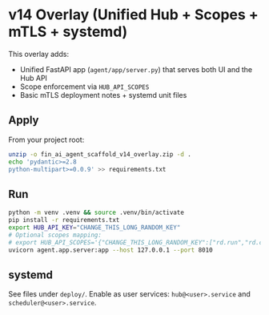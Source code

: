 
# v14 Overlay (Unified Hub + Scopes + mTLS + systemd)

This overlay adds:
- Unified FastAPI app (`agent/app/server.py`) that serves both UI and the Hub API
- Scope enforcement via `HUB_API_SCOPES`
- Basic mTLS deployment notes + systemd unit files

## Apply
From your project root:
```bash
unzip -o fin_ai_agent_scaffold_v14_overlay.zip -d .
echo 'pydantic>=2.8
python-multipart>=0.0.9' >> requirements.txt
```

## Run
```bash
python -m venv .venv && source .venv/bin/activate
pip install -r requirements.txt
export HUB_API_KEY="CHANGE_THIS_LONG_RANDOM_KEY"
# Optional scopes mapping:
# export HUB_API_SCOPES='{"CHANGE_THIS_LONG_RANDOM_KEY":["rd.run","rd.crisis","kb.read","kb.write","smartsauce.write","terry.harvest","events.read"]}'
uvicorn agent.app.server:app --host 127.0.0.1 --port 8010
```

## systemd
See files under `deploy/`. Enable as user services: `hub@<user>.service` and `scheduler@<user>.service`.
